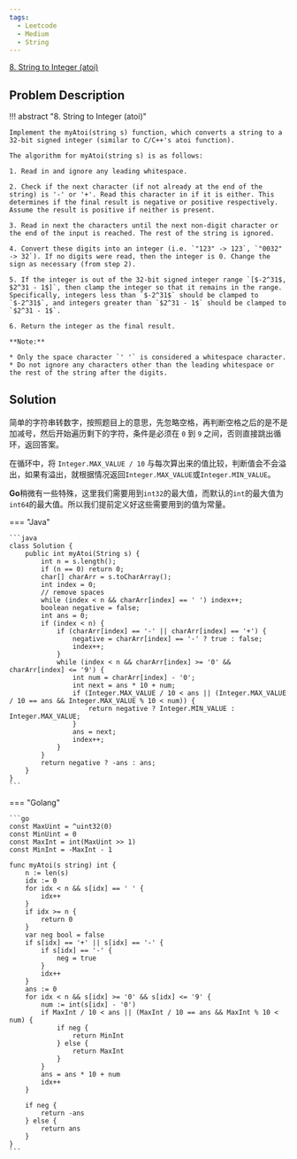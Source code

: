 ```yaml
---
tags:
  - Leetcode
  - Medium
  - String
---
```


[8. String to Integer (atoi)](https://leetcode.com/problems/string-to-integer-atoi/)

## Problem Description

!!! abstract "8. String to Integer (atoi)"

    Implement the myAtoi(string s) function, which converts a string to a 32-bit signed integer (similar to C/C++'s atoi function).

    The algorithm for myAtoi(string s) is as follows:

    1. Read in and ignore any leading whitespace.

    2. Check if the next character (if not already at the end of the string) is '-' or '+'. Read this character in if it is either. This determines if the final result is negative or positive respectively. Assume the result is positive if neither is present.

    3. Read in next the characters until the next non-digit character or the end of the input is reached. The rest of the string is ignored.

    4. Convert these digits into an integer (i.e. `"123" -> 123`, `"0032" -> 32`). If no digits were read, then the integer is 0. Change the sign as necessary (from step 2).

    5. If the integer is out of the 32-bit signed integer range `[$-2^31$, $2^31 - 1$]`, then clamp the integer so that it remains in the range. Specifically, integers less than `$-2^31$` should be clamped to `$-2^31$`, and integers greater than `$2^31 - 1$` should be clamped to `$2^31 - 1$`.

    6. Return the integer as the final result.

    **Note:**

    * Only the space character `' '` is considered a whitespace character.
    * Do not ignore any characters other than the leading whitespace or the rest of the string after the digits.

## Solution

简单的字符串转数字，按照题目上的意思，先忽略空格，再判断空格之后的是不是加减号，然后开始遍历剩下的字符，条件是必须在 `0` 到 `9` 之间，否则直接跳出循环，返回答案。

在循环中，将 `Integer.MAX_VALUE / 10` 与每次算出来的值比较，判断值会不会溢出，如果有溢出，就根据情况返回`Integer.MAX_VALUE`或`Integer.MIN_VALUE`。

**Go**稍微有一些特殊，这里我们需要用到`int32`的最大值，而默认的`int`的最大值为`int64`的最大值。所以我们提前定义好这些需要用到的值为常量。

=== "Java"

    ```java
    class Solution {
        public int myAtoi(String s) {
            int n = s.length();
            if (n == 0) return 0;
            char[] charArr = s.toCharArray();
            int index = 0;
            // remove spaces
            while (index < n && charArr[index] == ' ') index++;
            boolean negative = false;
            int ans = 0;
            if (index < n) {
                if (charArr[index] == '-' || charArr[index] == '+') {
                    negative = charArr[index] == '-' ? true : false;
                    index++;
                }
                while (index < n && charArr[index] >= '0' && charArr[index] <= '9') {
                    int num = charArr[index] - '0';
                    int next = ans * 10 + num;
                    if (Integer.MAX_VALUE / 10 < ans || (Integer.MAX_VALUE / 10 == ans && Integer.MAX_VALUE % 10 < num)) {
                        return negative ? Integer.MIN_VALUE : Integer.MAX_VALUE;
                    }
                    ans = next;
                    index++;
                }
            }
            return negative ? -ans : ans;
        }
    }
    ```

=== "Golang"

    ```go
    const MaxUint = ^uint32(0) 
    const MinUint = 0 
    const MaxInt = int(MaxUint >> 1) 
    const MinInt = -MaxInt - 1

    func myAtoi(s string) int {
        n := len(s)
        idx := 0
        for idx < n && s[idx] == ' ' {
            idx++
        }
        if idx >= n {
            return 0
        }
        var neg bool = false
        if s[idx] == '+' || s[idx] == '-' {
            if s[idx] == '-' {
                neg = true
            }
            idx++
        }
        ans := 0
        for idx < n && s[idx] >= '0' && s[idx] <= '9' {
            num := int(s[idx] - '0')
            if MaxInt / 10 < ans || (MaxInt / 10 == ans && MaxInt % 10 < num) {
                if neg {
                    return MinInt
                } else {
                    return MaxInt
                }
            }
            ans = ans * 10 + num
            idx++
        }
        
        if neg {
            return -ans
        } else {
            return ans
        }
    }
    ```
